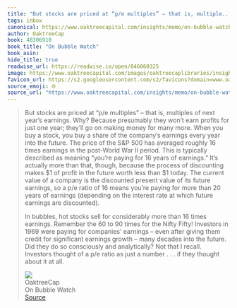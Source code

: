 ```yaml
---
title: "But stocks are priced at “p/e multiples” – that is, multiple..."
tags: inbox
canonical: https://www.oaktreecapital.com/insights/memo/on-bubble-watch
author: OaktreeCap
book: 48306910
book_title: "On Bubble Watch"
book_asin: 
hide_title: true
readwise_url: https://readwise.io/open/846060325
image: https://www.oaktreecapital.com/images/oaktreecaplibraries/insights/memos/hm-memos_written-image-1_530x299px.png?sfvrsn=50697366_3
favicon_url: https://s2.googleusercontent.com/s2/favicons?domain=www.oaktreecapital.com
source_emoji: 🌐
source_url: "https://www.oaktreecapital.com/insights/memo/on-bubble-watch#:~:text=But%20stocks%20are,it%20at%20all."
---
```


> But stocks are priced at “p/e multiples” – that is, multiples of next year’s earnings. Why? Because presumably they won’t earn profits for just one year; they’ll go on making money for many more. When you buy a stock, you buy a share of the company’s earnings every year into the future. The price of the S&P 500 has averaged roughly 16 times earnings in the post-World War II period. This is typically described as meaning “you’re paying for 16 years of earnings.” It’s actually more than that, though, because the process of discounting makes $1 of profit in the future worth less than $1 today. The current value of a company is the discounted present value of its future earnings, so a p/e ratio of 16 means you’re paying for more than 20 years of earnings (depending on the interest rate at which future earnings are discounted).
> 
> In bubbles, hot stocks sell for considerably more than 16 times earnings. Remember the 60 to 90 times for the Nifty Fifty! Investors in 1969 were paying for companies’ earnings – even after giving them credit for significant earnings growth – many decades into the future. Did they do so consciously and analytically? Not that I recall. Investors thought of a p/e ratio as just a number . . . if they thought about it at all.
> <div class="quoteback-footer"><div class="quoteback-avatar"><img class="mini-favicon" src="https://s2.googleusercontent.com/s2/favicons?domain=www.oaktreecapital.com"></div><div class="quoteback-metadata"><div class="metadata-inner"><span style="display:none">FROM:</span><div aria-label="OaktreeCap" class="quoteback-author"> OaktreeCap</div><div aria-label="On Bubble Watch" class="quoteback-title"> On Bubble Watch</div></div></div><div class="quoteback-backlink"><a target="_blank" aria-label="go to the full text of this quotation" rel="noopener" href="https://www.oaktreecapital.com/insights/memo/on-bubble-watch#:~:text=But%20stocks%20are,it%20at%20all." class="quoteback-arrow"> Source</a></div></div>